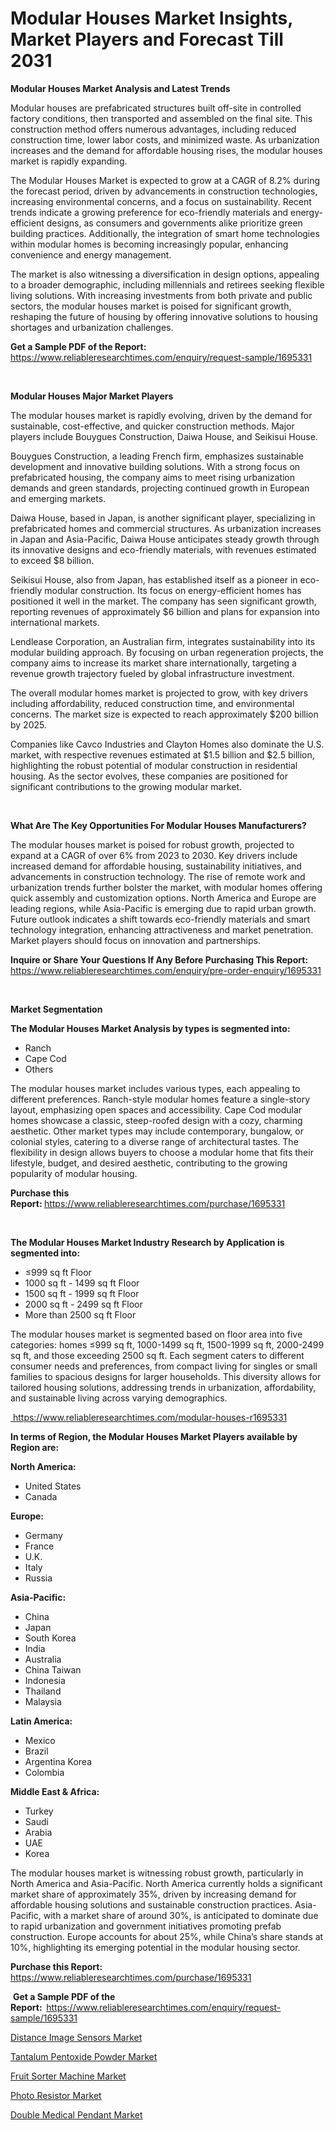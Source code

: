 <p><h1>Modular Houses Market Insights, Market Players and Forecast Till 2031</h1></p><p><strong>Modular Houses Market Analysis and Latest Trends</strong></p>
<p><p>Modular houses are prefabricated structures built off-site in controlled factory conditions, then transported and assembled on the final site. This construction method offers numerous advantages, including reduced construction time, lower labor costs, and minimized waste. As urbanization increases and the demand for affordable housing rises, the modular houses market is rapidly expanding.</p><p>The Modular Houses Market is expected to grow at a CAGR of 8.2% during the forecast period, driven by advancements in construction technologies, increasing environmental concerns, and a focus on sustainability. Recent trends indicate a growing preference for eco-friendly materials and energy-efficient designs, as consumers and governments alike prioritize green building practices. Additionally, the integration of smart home technologies within modular homes is becoming increasingly popular, enhancing convenience and energy management.</p><p>The market is also witnessing a diversification in design options, appealing to a broader demographic, including millennials and retirees seeking flexible living solutions. With increasing investments from both private and public sectors, the modular houses market is poised for significant growth, reshaping the future of housing by offering innovative solutions to housing shortages and urbanization challenges.</p></p>
<p><strong>Get a Sample PDF of the Report:&nbsp;</strong> <a href="https://www.reliableresearchtimes.com/enquiry/request-sample/1695331?utm_campaign=1287&utm_medium=2&utm_source=Github&utm_content=ia&utm_term=07102024&utm_id=modular-houses">https://www.reliableresearchtimes.com/enquiry/request-sample/1695331</a></p>
<p>&nbsp;</p>
<p><strong>Modular Houses Major Market Players</strong></p>
<p><p>The modular houses market is rapidly evolving, driven by the demand for sustainable, cost-effective, and quicker construction methods. Major players include Bouygues Construction, Daiwa House, and Seikisui House. </p><p>Bouygues Construction, a leading French firm, emphasizes sustainable development and innovative building solutions. With a strong focus on prefabricated housing, the company aims to meet rising urbanization demands and green standards, projecting continued growth in European and emerging markets.</p><p>Daiwa House, based in Japan, is another significant player, specializing in prefabricated homes and commercial structures. As urbanization increases in Japan and Asia-Pacific, Daiwa House anticipates steady growth through its innovative designs and eco-friendly materials, with revenues estimated to exceed $8 billion.</p><p>Seikisui House, also from Japan, has established itself as a pioneer in eco-friendly modular construction. Its focus on energy-efficient homes has positioned it well in the market. The company has seen significant growth, reporting revenues of approximately $6 billion and plans for expansion into international markets.</p><p>Lendlease Corporation, an Australian firm, integrates sustainability into its modular building approach. By focusing on urban regeneration projects, the company aims to increase its market share internationally, targeting a revenue growth trajectory fueled by global infrastructure investment.</p><p>The overall modular homes market is projected to grow, with key drivers including affordability, reduced construction time, and environmental concerns. The market size is expected to reach approximately $200 billion by 2025.</p><p>Companies like Cavco Industries and Clayton Homes also dominate the U.S. market, with respective revenues estimated at $1.5 billion and $2.5 billion, highlighting the robust potential of modular construction in residential housing. As the sector evolves, these companies are positioned for significant contributions to the growing modular market.</p></p>
<p>&nbsp;</p>
<p><strong>What Are The Key Opportunities For Modular Houses Manufacturers?</strong></p>
<p><p>The modular houses market is poised for robust growth, projected to expand at a CAGR of over 6% from 2023 to 2030. Key drivers include increased demand for affordable housing, sustainability initiatives, and advancements in construction technology. The rise of remote work and urbanization trends further bolster the market, with modular homes offering quick assembly and customization options. North America and Europe are leading regions, while Asia-Pacific is emerging due to rapid urban growth. Future outlook indicates a shift towards eco-friendly materials and smart technology integration, enhancing attractiveness and market penetration. Market players should focus on innovation and partnerships.</p></p>
<p><strong>Inquire or Share Your Questions If Any Before Purchasing This Report:</strong> <a href="https://www.reliableresearchtimes.com/enquiry/pre-order-enquiry/1695331?utm_campaign=1287&utm_medium=2&utm_source=Github&utm_content=ia&utm_term=07102024&utm_id=modular-houses">https://www.reliableresearchtimes.com/enquiry/pre-order-enquiry/1695331</a></p>
<p>&nbsp;</p>
<p><strong>Market Segmentation</strong></p>
<p><strong>The Modular Houses Market Analysis by types is segmented into:</strong></p>
<p><ul><li>Ranch</li><li>Cape Cod</li><li>Others</li></ul></p>
<p><p>The modular houses market includes various types, each appealing to different preferences. Ranch-style modular homes feature a single-story layout, emphasizing open spaces and accessibility. Cape Cod modular homes showcase a classic, steep-roofed design with a cozy, charming aesthetic. Other market types may include contemporary, bungalow, or colonial styles, catering to a diverse range of architectural tastes. The flexibility in design allows buyers to choose a modular home that fits their lifestyle, budget, and desired aesthetic, contributing to the growing popularity of modular housing.</p></p>
<p><strong>Purchase this Report:&nbsp;</strong><a href="https://www.reliableresearchtimes.com/purchase/1695331?utm_campaign=1287&utm_medium=2&utm_source=Github&utm_content=ia&utm_term=07102024&utm_id=modular-houses">https://www.reliableresearchtimes.com/purchase/1695331</a></p>
<p>&nbsp;</p>
<p><strong>The Modular Houses Market Industry Research by Application is segmented into:</strong></p>
<p><ul><li>≤999 sq ft Floor</li><li>1000 sq ft - 1499 sq ft Floor</li><li>1500 sq ft - 1999 sq ft Floor</li><li>2000 sq ft - 2499 sq ft Floor</li><li>More than 2500 sq ft Floor</li></ul></p>
<p><p>The modular houses market is segmented based on floor area into five categories: homes ≤999 sq ft, 1000-1499 sq ft, 1500-1999 sq ft, 2000-2499 sq ft, and those exceeding 2500 sq ft. Each segment caters to different consumer needs and preferences, from compact living for singles or small families to spacious designs for larger households. This diversity allows for tailored housing solutions, addressing trends in urbanization, affordability, and sustainable living across varying demographics.</p></p>
<p><a href="https://www.reliableresearchtimes.com/modular-houses-r1695331?utm_campaign=1287&utm_medium=2&utm_source=Github&utm_content=ia&utm_term=07102024&utm_id=modular-houses">&nbsp;https://www.reliableresearchtimes.com/modular-houses-r1695331</a></p>
<p><strong>In terms of Region, the Modular Houses Market Players available by Region are:</strong></p>
<p>
    <p> <strong> North America: </strong>
        <ul>
            <li>United States</li>
            <li>Canada</li>
        </ul>
        </p> 
    <p> <strong> Europe: </strong>
        <ul>
            <li>Germany</li>
            <li>France</li>
            <li>U.K.</li>
            <li>Italy</li>
            <li>Russia</li>
        </ul>
        </p> 
    <p> <strong> Asia-Pacific: </strong>
        <ul>
            <li>China</li>
            <li>Japan</li>
            <li>South Korea</li>
            <li>India</li>
            <li>Australia</li>
            <li>China Taiwan</li>
            <li>Indonesia</li>
            <li>Thailand</li>
            <li>Malaysia</li>
        </ul>
        </p> 
    <p> <strong> Latin America: </strong>
        <ul>
            <li>Mexico</li>
            <li>Brazil</li>
            <li>Argentina Korea</li>
            <li>Colombia</li>
        </ul>
        </p> 
    <p> <strong> Middle East & Africa: </strong>
        <ul>
            <li>Turkey</li>
            <li>Saudi</li>
            <li>Arabia</li>
            <li>UAE</li>
            <li>Korea</li>
        </ul>
    </p>
    </p>
<p><p>The modular houses market is witnessing robust growth, particularly in North America and Asia-Pacific. North America currently holds a significant market share of approximately 35%, driven by increasing demand for affordable housing solutions and sustainable construction practices. Asia-Pacific, with a market share of around 30%, is anticipated to dominate due to rapid urbanization and government initiatives promoting prefab construction. Europe accounts for about 25%, while China’s share stands at 10%, highlighting its emerging potential in the modular housing sector.</p></p>
<p><strong>Purchase this Report: </strong><a href="https://www.reliableresearchtimes.com/purchase/1695331?utm_campaign=1287&utm_medium=2&utm_source=Github&utm_content=ia&utm_term=07102024&utm_id=modular-houses">https://www.reliableresearchtimes.com/purchase/1695331</a></p>
<p>&nbsp;<strong>Get a Sample PDF of the Report:&nbsp;&nbsp;</strong><a href="https://www.reliableresearchtimes.com/enquiry/request-sample/1695331?utm_campaign=1287&utm_medium=2&utm_source=Github&utm_content=ia&utm_term=07102024&utm_id=modular-houses">https://www.reliableresearchtimes.com/enquiry/request-sample/1695331</a></p>
<p><strong></strong></p>
<p><p><a href="https://www.linkedin.com/pulse/distance-image-sensors-market-investigation-industry-evolution-5dzxe?utm_campaign=1287&utm_medium=2&utm_source=Github&utm_content=ia&utm_term=07102024&utm_id=modular-houses">Distance Image Sensors Market</a></p><p><a href="https://www.linkedin.com/pulse/global-perspectives-tantalum-pentoxide-powder-market-trends-forecast-iwkie?utm_campaign=1287&utm_medium=2&utm_source=Github&utm_content=ia&utm_term=07102024&utm_id=modular-houses">Tantalum Pentoxide Powder Market</a></p><p><a href="https://www.linkedin.com/pulse/fruit-sorter-machine-market-growth-segmentation-regional-zavge?utm_campaign=1287&utm_medium=2&utm_source=Github&utm_content=ia&utm_term=07102024&utm_id=modular-houses">Fruit Sorter Machine Market</a></p><p><a href="https://www.linkedin.com/pulse/global-photo-resistor-industry-analysis-report-market-3ujbe?utm_campaign=1287&utm_medium=2&utm_source=Github&utm_content=ia&utm_term=07102024&utm_id=modular-houses">Photo Resistor Market</a></p><p><a href="https://github.com/nathandecarvalho/Market-Research-Report-List-5/blob/main/double-medical-pendant-market.md?utm_campaign=1287&utm_medium=2&utm_source=Github&utm_content=ia&utm_term=07102024&utm_id=modular-houses">Double Medical Pendant Market</a></p></p>
